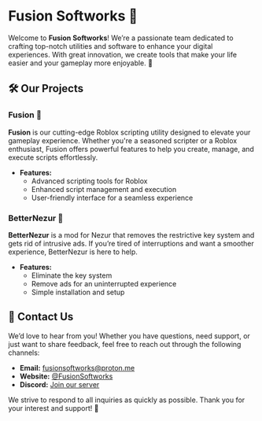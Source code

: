 # Fusion Softworks 🚀

Welcome to **Fusion Softworks**! We’re a passionate team dedicated to crafting top-notch utilities and software to enhance your digital experiences. With great innovation, we create tools that make your life easier and your gameplay more enjoyable. 🌟

## 🛠️ Our Projects

### Fusion 🌌

**Fusion** is our cutting-edge Roblox scripting utility designed to elevate your gameplay experience. Whether you're a seasoned scripter or a Roblox enthusiast, Fusion offers powerful features to help you create, manage, and execute scripts effortlessly.

- **Features:**
  - Advanced scripting tools for Roblox
  - Enhanced script management and execution
  - User-friendly interface for a seamless experience

### BetterNezur 🚀

**BetterNezur** is a mod for Nezur that removes the restrictive key system and gets rid of intrusive ads. If you’re tired of interruptions and want a smoother experience, BetterNezur is here to help.

- **Features:**
  - Eliminate the key system
  - Remove ads for an uninterrupted experience
  - Simple installation and setup
 
## 🤝 Contact Us

We’d love to hear from you! Whether you have questions, need support, or just want to share feedback, feel free to reach out through the following channels:

- **Email:** [fusionsoftworks@proton.me](mailto:fusionsoftworks@proton.me)
- **Website:** [@FusionSoftworks](https://get-fusion.com)
- **Discord:** [Join our server](https://discord.gg/getfusion)

We strive to respond to all inquiries as quickly as possible. Thank you for your interest and support! 🌟
